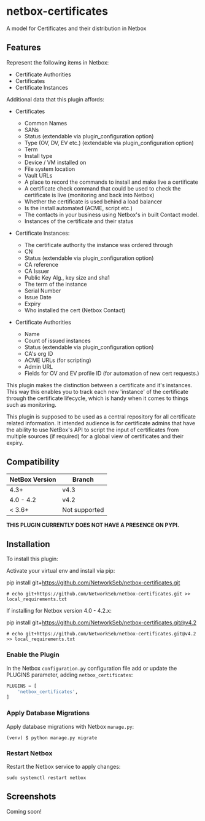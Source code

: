 # netbox-certificates
A model for Certificates and their distribution in Netbox

## Features

Represent the following items in Netbox:
- Certificate Authorities
- Certificates
- Certificate Instances

Additional data that this plugin affords:
- Certificates
    - Common Names
    - SANs
    - Status (extendable via plugin_configuration option)
    - Type (OV, DV, EV etc.) (extendable via plugin_configuration option)
    - Term
    - Install type
    - Device / VM installed on
    - File system location
    - Vault URLs
    - A place to record the commands to install and make live a certificate
    - A certificate check command that could be used to check the certificate is live (monitoring and back into Netbox)
    - Whether the certificate is used behind a load balancer
    - Is the install automated (ACME, script etc.)
    - The contacts in your business using Netbox's in built Contact model.
    - Instances of the certificate and their status

- Certificate Instances:
    - The certificate authority the instance was ordered through
    - CN
    - Status (extendable via plugin_configuration option)
    - CA reference
    - CA Issuer
    - Public Key Alg., key size and sha1
    - The term of the instance
    - Serial Number
    - Issue Date
    - Expiry
    - Who installed the cert (Netbox Contact)

- Certificate Authorities
    - Name
    - Count of issued instances
    - Status (extendable via plugin_configuration option)
    - CA's org ID
    - ACME URLs (for scripting)
    - Admin URL 
    - Fields for OV and EV profile ID (for automation of new cert requests.)

This plugin makes the distinction between a certificate and it's instances. This way this enables you to track each new 'instance' of the certificate through the certificate lifecycle, which is handy when it comes to things such as monitoring.

This plugin is supposed to be used as a central repository for all certificate related information. It intended audience is for certificate admins that have the ability to use NetBox's API to script the input of certificates from multiple sources (if required) for a global view of certificates and their expiry.

## Compatibility

| NetBox Version | Branch |
|----------------|----------------|
|     4.3+       |      v4.3     |
|  4.0 - 4.2     |      v4.2     |
|     < 3.6+       |      Not supported     |

**THIS PLUGIN CURRENTLY DOES NOT HAVE A PRESENCE ON PYPI.**

## Installation

To install this plugin:

Activate your virtual env and install via pip:

pip install git+https://github.com/NetworkSeb/netbox-certificates.git

```no-highlight
# echo git+https://github.com/NetworkSeb/netbox-certificates.git >> local_requirements.txt
```

If installing for Netbox version 4.0 - 4.2.x:

pip install git+https://github.com/NetworkSeb/netbox-certificates.git@v4.2

```no-highlight
# echo git+https://github.com/NetworkSeb/netbox-certificates.git@v4.2 >> local_requirements.txt
```

### Enable the Plugin

In the Netbox `configuration.py` configuration file add or update the PLUGINS parameter, adding `netbox_certificates`:

```python
PLUGINS = [
    'netbox_certificates',
]
```

### Apply Database Migrations

Apply database migrations with Netbox `manage.py`:

```
(venv) $ python manage.py migrate
```

### Restart Netbox

Restart the Netbox service to apply changes:

```
sudo systemctl restart netbox
```

## Screenshots

Coming soon!